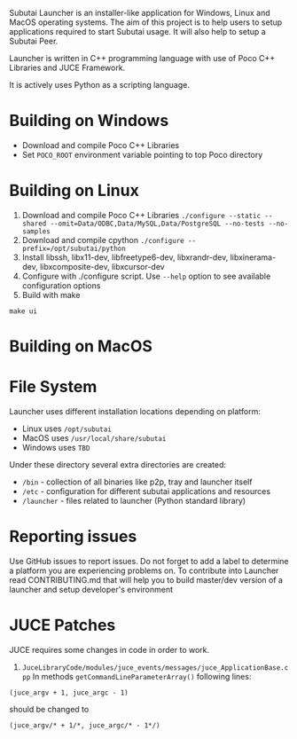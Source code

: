 Subutai Launcher is an installer-like application for Windows, Linux and MacOS operating systems. The aim of 
this project is to help users to setup applications required to start Subutai usage. It will also help to
setup a Subutai Peer.

Launcher is written in C++ programming language with use of Poco C++ Libraries and JUCE Framework. 

It is actively uses Python as a scripting language. 

Building on Windows
===================

* Download and compile Poco C++ Libraries
* Set `POCO_ROOT` environment variable pointing to top Poco directory

Building on Linux
=================

1. Download and compile Poco C++ Libraries
```./configure --static --shared --omit=Data/ODBC,Data/MySQL,Data/PostgreSQL --no-tests --no-samples```
2. Download and compile cpython
```./configure --prefix=/opt/subutai/python```
3. Install libssh, libx11-dev, libfreetype6-dev, libxrandr-dev, libxinerama-dev, libxcomposite-dev, libxcursor-dev
4. Configure with ./configure script. Use `--help` option to see available configuration options
5. Build with make
```
make ui
```

Building on MacOS
=================

File System
===========

Launcher uses different installation locations depending on platform:

* Linux uses `/opt/subutai`
* MacOS uses `/usr/local/share/subutai`
* Windows uses `TBD`

Under these directory several extra directories are created:

* `/bin` - collection of all binaries like p2p, tray and launcher itself
* `/etc` - configuration for different subutai applications and resources
* `/launcher` - files related to launcher (Python standard library)

Reporting issues
================

Use GitHub issues to report issues. Do not forget to add a label to determine a platform you are experiencing problems on. 
To contribute into Launcher read CONTRIBUTING.md that will help you to build master/dev version of a launcher and setup
developer's environment

JUCE Patches
============

JUCE requires some changes in code in order to work.

1. `JuceLibraryCode/modules/juce_events/messages/juce_ApplicationBase.cpp`
In methods `getCommandLineParameterArray()` following lines:
```
(juce_argv + 1, juce_argc - 1)
```
should be changed to
```
(juce_argv/* + 1/*, juce_argc/* - 1*/)
```
